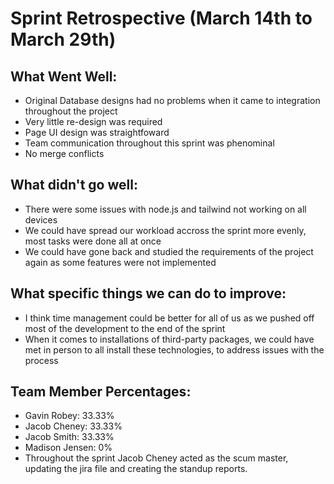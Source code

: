 # Sprint Retrospective (March 14th to March 29th)

## What Went Well: 
  * Original Database designs had no problems when it came to integration throughout the project
  * Very little re-design was required
  * Page UI design was straightfoward
  * Team communication throughout this sprint was phenominal
  * No merge conflicts
 
## What didn't go well:
  * There were some issues with node.js and tailwind not working on all devices
  * We could have spread our workload accross the sprint more evenly, most tasks were done all at once
  * We could have gone back and studied the requirements of the project again as some features were not implemented
 
## What specific things we can do to improve:
  * I think time management could be better for all of us as we pushed off most of the development to the end of the sprint 
  * When it comes to installations of third-party packages, we could have met in person to all install these technologies, to address issues with the process

## Team Member Percentages: 
  * Gavin Robey: 33.33%
  * Jacob Cheney: 33.33%
  * Jacob Smith: 33.33%
  * Madison Jensen: 0%
  * Throughout the sprint  Jacob Cheney acted as the scum master, updating the jira file and creating the standup reports.
